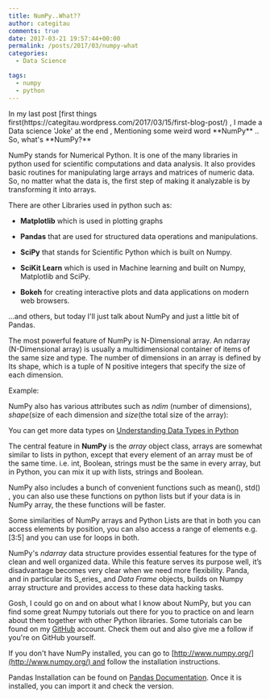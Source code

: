 ```yaml
---
title: NumPy..What??
author: categitau
comments: true
date: 2017-03-21 19:57:44+00:00
permalink: /posts/2017/03/numpy-what
categories:
  - Data Science

tags:
  - numpy
  - python
---
```


<!-- more -->In my last post [first things first(https://categitau.wordpress.com/2017/03/15/first-blog-post/) , I made a Data science 'Joke' at the end , Mentioning some weird word **NumPy** .. So, what's **NumPy?**

NumPy stands for Numerical Python. It is one of the many libraries in python used for scientific computations and data analysis. It also provides basic routines for manipulating large arrays and matrices of numeric data. So, no matter what the data is, the first step of making it analyzable is by transforming it into arrays.

There are other Libraries used in python such as:
	
  * **Matplotlib** which is used in plotting graphs

	
  * **Pandas** that are used for structured data operations and manipulations.

	
  * **SciPy** that stands for Scientific Python which is built on Numpy.

	
  * **SciKit Learn** which is used in Machine learning and built on Numpy, Matplotlib and SciPy.

	
  * **Bokeh** for creating interactive plots and data applications on modern web browsers.


...and others, but today I'll just talk about NumPy and just a little bit of Pandas.

The most powerful feature of NumPy is N-Dimensional array. An ndarray (N-Dimensional array) is usually a multidimensional container of items of the same size and type. The number of dimensions in an array is defined by Its shape, which is a tuple of N positive integers that specify the size of each dimension.

Example:


NumPy also has various attributes such as _ndim_ (number of dimensions), _shape_(size of each dimension and _size_(the total size of the array):



You can get more data types on [Understanding Data Types in Python](http://localhost:8888/notebooks/02.01-Understanding-Data-Types.ipynb)

The central feature in **NumPy** is the _array_ object class, arrays are somewhat similar to lists in python, except that every element of an array must be of the same time. i.e. int, Boolean, strings must be the same in every array, but in Python, you can mix it up with lists, strings and Boolean.

NumPy also includes a bunch of convenient functions such as mean(), std() , you can also use these functions on python lists but if your data is in NumPy array, the these functions will be faster.

Some similarities of NumPy arrays and Python Lists are that in both you can access elements by position, you can also access a range of elements e.g. [3:5] and you can use for loops in both.

NumPy's _ndarray_ data structure provides essential features for the type of clean and well organized data. While this feature serves its purpose well, it’s disadvantage becomes very clear when we need more flexibility. Panda, and in particular its S_eries_ and _Data Frame_ objects, builds on Numpy array structure and provides access to these data hacking tasks.

Gosh, I could go on and on about what I know about NumPy, but you can find some great Numpy tutorials out there for you to practice on and learn about them together with other Python libraries. Some tutorials can be found on my [GitHub](https://github.com/CateGitau/Intro-to-Data-Analysis) account. Check them out and also give me a follow if you're on GitHub yourself.

If you don't have NumPy installed, you can go to [http://www.numpy.org/](http://www.numpy.org/) and follow the installation instructions.

Pandas Installation can be found on [Pandas Documentation](http://pandas.pydata.org/). Once it is installed, you can import it and check the version.
